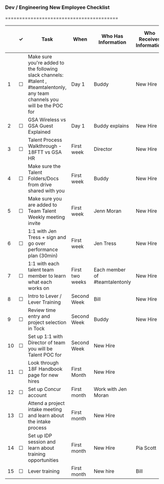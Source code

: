
### Dev / Engineering New Employee Checklist
========================================

<table>
  <thead>
    <tr>
      <th scope="col"></th>
      <th scope="col">&#10003;</th>
      <th scope="col">Task</th>
      <th scope="col">When</th>
      <th scope="col">Who Has Information </th>
      <th scope="col">Who Receives Information </th>
      <th scope="col">Where the information lives / notes</th>
    </tr>
  </thead>
  <tr>
    <td scope="row">1</td>
    <td>&#9744;</td>
    <td>Make sure you're added to the following slack channels:  #talent , #teamtalentonly, any team channels you will be the POC for</td>
    <td>Day 1</td>
    <td>Buddy</td>
    <td>New Hire</td>
    <td></td>
  </tr>
  <tr>
    <td scope="row">2</td>
    <td>&#9744;</td>
    <td>GSA Wireless vs GSA Guest Explained</td>
    <td>Day 1 </td>
    <td>Buddy explains</td>
    <td>New Hire</td>
    <td>More details are <a href="https://handbook.18f.gov/networks#virtual-networks">here</a></td>
  </tr>
  <tr>
    <td scope="row">3</td>
    <td>&#9744;</td>
    <td>Talent Process Walkthrough - 18FTT vs GSA HR</td>
    <td>First week</td>
    <td>Director</td>
    <td>New Hire</td>
    <td></td>
  </tr>
  <tr>
    <td scope="row">4</td>
    <td>&#9744;</td>
    <td>Make sure the Talent Folders/Docs from drive shared with you</td>
    <td>First week</td>
    <td>Buddy</td>
    <td>New Hire</td>
    <td></td>
  </tr>
   <tr>
    <td scope="row">5</td>
    <td>&#9744;</td>
    <td>Make sure you are added to Team Talent Weekly meeting invite</td>
    <td>First week</td>
    <td>Jenn Moran</td>
    <td>New Hire</td>
    <td></td>
  </tr>
   <tr>
    <td scope="row">6</td>
    <td>&#9744;</td>
    <td>1:1 with Jen Tress + sign and go over performance plan (30min)</td>
    <td>First week</td>
    <td>Jen Tress</td>
    <td>New Hire</td>
    <td></td>
  </tr>
  <tr>
    <td scope="row">7</td>
    <td>&#9744;</td>
    <td>1:1 with each talent team member to learn what each works on </td>
    <td>First two weeks</td>
    <td>Each member of #teamtalentonly</td>
    <td>New Hire</td>
    <td></td>
  </tr>
  <tr>
    <td scope="row">8</td>
    <td>&#9744;</td>
    <td>Intro to Lever / Lever Training</td>
    <td>Second Week</td>
    <td>Bill</td>
    <td>New Hire</td>
    <td></td>
  </tr>
  <tr>
    <td scope="row">9</td>
    <td>&#9744;</td>
    <td>Review time entry and project selection in Tock</td>
    <td>Second Week</td>
    <td>Buddy</td>
    <td>New Hire</td>
    <td>Learn more about Tock <a href="https://handbook.18f.gov/tock">here</a></td>
  </tr>
  <tr>
    <td scope="row">10</td>
    <td>&#9744;</td>
    <td>Set up 1:1 with Director of team you will be Talent POC for</td>
    <td>Second Week</td>
    <td>New Hire</td>
    <td></td>
    <td></td>
  </tr>
  <tr>
    <td scope="row">11</td>
    <td>&#9744;</td>
    <td>Look through 18F Handbook page for new hires</td>
    <td>First Month</td>
    <td>New Hire</td>
    <td></td>
    <td><a href="https://18f.handbook.gov">18F Handbook</a></td>
  </tr>
  <tr>
    <td scope="row">12</td>
    <td>&#9744;</td>
    <td>Set up Concur account</td>
    <td>First month</td>
    <td>Work with Jen Moran</td>
    <td></td>
    <td>Guide is <a href="https://handbook.18f.gov/travel">here</a></td>
  </tr>
   <tr>
    <td scope="row">13</td>
    <td>&#9744;</td>
    <td>Attend a project intake meeting and learn about the intake process</td>
    <td>First month</td>
    <td>New Hire</td>
    <td></td>
    <td>Guide is <a href="https://handbook.18f.gov/project-intake-101">here</a></td>
  </tr>
    <tr>
    <td scope="row">14</td>
    <td>&#9744;</td>
    <td>Set up IDP session and learn about training opportunities</td>
    <td>First month</td>
    <td>New Hire</td>
    <td>Pia Scott</td>
    <td>More information on IDPs is <a href="https://handbook.18f.gov/professional-development-and-training">here.</a></td>
  </tr>
  <tr>
    <td scope="row">15</td>
    <td>&#9744;</td>
    <td>Lever training</td>
    <td>First month</td>
    <td>New hire</td>
    <td>Bill</td>
    <td><td>
  </tr>
</table>
